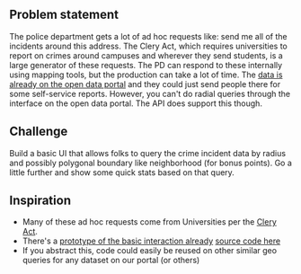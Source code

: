 ## Problem statement
The police department gets a lot of ad hoc requests like: send me all of the incidents around this address. The Clery Act, which requires universities to report on crimes around campuses and wherever they send students, is a large generator of these requests. The PD can respond to these internally using mapping tools, but the production can take a lot of time. The [data is already on the open data portal](https://data.sfgov.org/Public-Safety/SFPD-Incidents-from-1-January-2003/tmnf-yvry) and they could just send people there for some self-service reports. However, you can't do radial queries through the interface on the open data portal. The API does support this though.

## Challenge
Build a basic UI that allows folks to query the crime incident data by radius and possibly polygonal boundary like neighborhood (for bonus points). Go a little further and show some quick stats based on that query.

## Inspiration
* Many of these ad hoc requests come from Universities per the [Clery Act](http://clerycenter.org/summary-jeanne-clery-act).
* There's a [prototype of the basic interaction already](http://jasonlally.com/incident-reporting/) [source code here](https://github.com/jasonlally/incident-reporting)
* If you abstract this, code could easily be reused on other similar geo queries for any dataset on our portal (or others)
